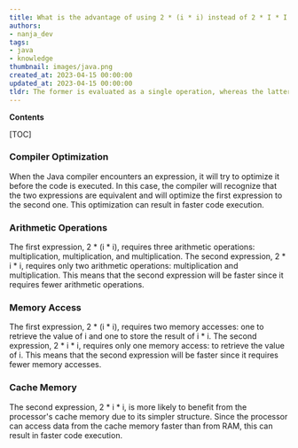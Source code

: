 ```yaml
---
title: What is the advantage of using 2 * (i * i) instead of 2 * I * I in java?
authors:
- nanja_dev
tags:
- java
- knowledge
thumbnail: images/java.png
created_at: 2023-04-15 00:00:00
updated_at: 2023-04-15 00:00:00
tldr: The former is evaluated as a single operation, whereas the latter is evaluated as two separate operations.
---
```


**Contents**

[TOC]

### Compiler Optimization

When the Java compiler encounters an expression, it will try to optimize it before the code is executed. In this case, the compiler will recognize that the two expressions are equivalent and will optimize the first expression to the second one. This optimization can result in faster code execution.

### Arithmetic Operations

The first expression, 2 * (i * i), requires three arithmetic operations: multiplication, multiplication, and multiplication. The second expression, 2 * i * i, requires only two arithmetic operations: multiplication and multiplication. This means that the second expression will be faster since it requires fewer arithmetic operations.

### Memory Access

The first expression, 2 * (i * i), requires two memory accesses: one to retrieve the value of i and one to store the result of i * i. The second expression, 2 * i * i, requires only one memory access: to retrieve the value of i. This means that the second expression will be faster since it requires fewer memory accesses.

### Cache Memory

The second expression, 2 * i * i, is more likely to benefit from the processor's cache memory due to its simpler structure. Since the processor can access data from the cache memory faster than from RAM, this can result in faster code execution.
